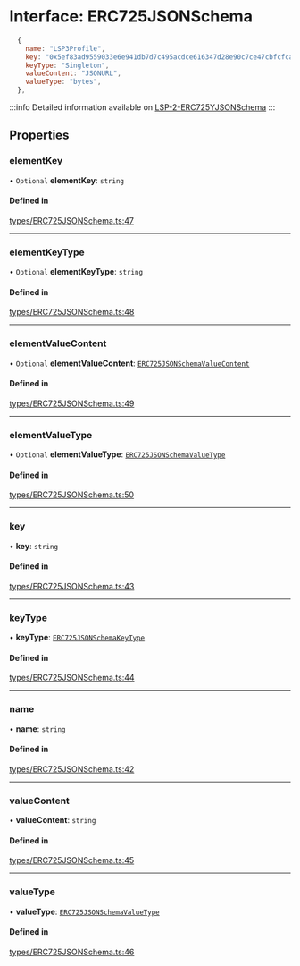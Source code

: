 # Interface: ERC725JSONSchema

```javascript title=Example
  {
    name: "LSP3Profile",
    key: "0x5ef83ad9559033e6e941db7d7c495acdce616347d28e90c7ce47cbfcfcad3bc5",
    keyType: "Singleton",
    valueContent: "JSONURL",
    valueType: "bytes",
  },
```
:::info
Detailed information available on [LSP-2-ERC725YJSONSchema](https://github.com/lukso-network/LIPs/blob/master/LSPs/LSP-2-ERC725YJSONSchema.md)
:::

## Properties

### elementKey

• `Optional` **elementKey**: `string`

#### Defined in

[types/ERC725JSONSchema.ts:47](https://github.com/ERC725Alliance/erc725.js/blob/00ce808/src/types/ERC725JSONSchema.ts#L47)

___

### elementKeyType

• `Optional` **elementKeyType**: `string`

#### Defined in

[types/ERC725JSONSchema.ts:48](https://github.com/ERC725Alliance/erc725.js/blob/00ce808/src/types/ERC725JSONSchema.ts#L48)

___

### elementValueContent

• `Optional` **elementValueContent**: [`ERC725JSONSchemaValueContent`](../README.md#erc725jsonschemavaluecontent)

#### Defined in

[types/ERC725JSONSchema.ts:49](https://github.com/ERC725Alliance/erc725.js/blob/00ce808/src/types/ERC725JSONSchema.ts#L49)

___

### elementValueType

• `Optional` **elementValueType**: [`ERC725JSONSchemaValueType`](../README.md#erc725jsonschemavaluetype)

#### Defined in

[types/ERC725JSONSchema.ts:50](https://github.com/ERC725Alliance/erc725.js/blob/00ce808/src/types/ERC725JSONSchema.ts#L50)

___

### key

• **key**: `string`

#### Defined in

[types/ERC725JSONSchema.ts:43](https://github.com/ERC725Alliance/erc725.js/blob/00ce808/src/types/ERC725JSONSchema.ts#L43)

___

### keyType

• **keyType**: [`ERC725JSONSchemaKeyType`](../README.md#erc725jsonschemakeytype)

#### Defined in

[types/ERC725JSONSchema.ts:44](https://github.com/ERC725Alliance/erc725.js/blob/00ce808/src/types/ERC725JSONSchema.ts#L44)

___

### name

• **name**: `string`

#### Defined in

[types/ERC725JSONSchema.ts:42](https://github.com/ERC725Alliance/erc725.js/blob/00ce808/src/types/ERC725JSONSchema.ts#L42)

___

### valueContent

• **valueContent**: `string`

#### Defined in

[types/ERC725JSONSchema.ts:45](https://github.com/ERC725Alliance/erc725.js/blob/00ce808/src/types/ERC725JSONSchema.ts#L45)

___

### valueType

• **valueType**: [`ERC725JSONSchemaValueType`](../README.md#erc725jsonschemavaluetype)

#### Defined in

[types/ERC725JSONSchema.ts:46](https://github.com/ERC725Alliance/erc725.js/blob/00ce808/src/types/ERC725JSONSchema.ts#L46)

